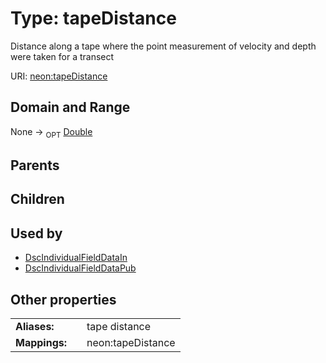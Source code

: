 
# Type: tapeDistance


Distance along a tape where the point measurement of velocity and depth were taken for a transect

URI: [neon:tapeDistance](https://data.neonscience.org/tapeDistance)


## Domain and Range

None ->  <sub>OPT</sub> [Double](types/Double.md)

## Parents


## Children


## Used by

 * [DscIndividualFieldDataIn](DscIndividualFieldDataIn.md)
 * [DscIndividualFieldDataPub](DscIndividualFieldDataPub.md)

## Other properties

|  |  |  |
| --- | --- | --- |
| **Aliases:** | | tape distance |
| **Mappings:** | | neon:tapeDistance |


